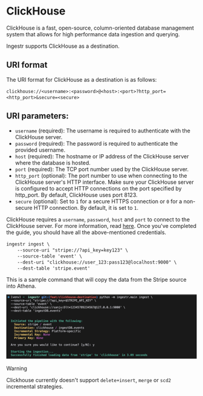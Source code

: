 # ClickHouse
ClickHouse is a fast, open-source, column-oriented database management system that allows for high performance data ingestion and querying.

Ingestr supports ClickHouse as a destination.

## URI format
The URI format for ClickHouse as a destination is as follows:

```plaintext
clickhouse://<username>:<password>@<host>:<port>?http_port=<http_port>&secure=<secure>
```
## URI parameters:
- `username` (required): The username is required to authenticate with the ClickHouse server.
- `password` (required): The password is required to authenticate the provided username.
- `host` (required): The hostname or IP address of the ClickHouse server where the database is hosted.
- `port` (required): The TCP port number used by the ClickHouse server.
- `http_port` (optional): The port number to use when connecting to the ClickHouse server's HTTP interface. Make sure your ClickHouse server is configured to accept HTTP connections on the port specified by http_port. By default, ClickHouse uses port 8123.
- `secure` (optional): Set to `1` for a secure HTTPS connection or `0` for a non-secure HTTP connection. By default, it is set to `1`.

ClickHouse requires a `username`, `password`, `host` and `port` to connect to the ClickHouse server. For more information, read [here](https://dlthub.com/docs/dlt-ecosystem/destinations/clickhouse#2-setup-clickhouse-database). Once you've completed the guide, you should have all the above-mentioned credentials.

```
ingestr ingest \
    --source-uri "stripe://?api_key=key123" \
    --source-table 'event' \
    --dest-uri "clickhouse://user_123:pass123@localhost:9000" \
    --dest-table 'stripe.event'
```

This is a sample command that will copy the data from the Stripe source into Athena.

<img alt="clickhouse_img" src="../media/clickhouse_img.png" />

<!-- 
    see https://github.com/dlt-hub/dlt/issues/2248
-->
> [!WARNING]
> Clickhouse currently doesn't support `delete+insert`, `merge` or `scd2` incremental strategies.
